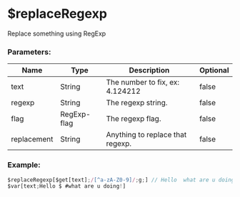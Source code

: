 # $replaceRegexp
Replace something using RegExp

### Parameters:
| Name          | Type        | Description                         | Optional |
| ------------- | ----------- | ----------------------------------- | -------- |
| text          | String      | The number to fix, ex: 4.124212     | false    |
| regexp        | String      | The regexp string.                  | false    |
| flag          | RegExp-flag | The regexp flag.                    | false    |
| replacement   | String      | Anything to replace that regexp.    | false    |

### Example:
```js
$replaceRegexp[$get[text];/[^a-zA-Z0-9]/;g;] // Hello  what are u doing
$var[text;Hello $ #what are u doing!]
```
